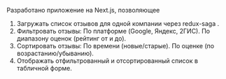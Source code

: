 Разработано приложение на Next.js, позволяющее 
1. Загружать список отзывов для одной компании через redux-saga .
2. Фильтровать отзывы:
По платформе (Google, Яндекс, 2ГИС).
По диапазону оценок (рейтинг от и до).
3. Сортировать отзывы:
По времени (новые/старые).
По оценке (по возрастанию/убыванию).
4. Отображать отфильтрованный и отсортированный список в табличной форме.
